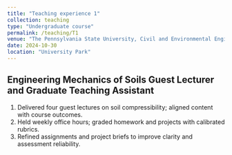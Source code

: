 ```yaml
---
title: "Teaching experience 1"
collection: teaching
type: "Undergraduate course"
permalink: /teaching/T1
venue: "The Pennsylvania State University, Civil and Environmental Engineering"
date: 2024-10-30
location: "University Park"
---
```

Engineering Mechanics of Soils
Guest Lecturer and Graduate Teaching Assistant
----
1. Delivered four guest lectures on soil compressibility; aligned content with course outcomes.
2. Held weekly office hours; graded homework and projects with calibrated rubrics.
3. Refined assignments and project briefs to improve clarity and assessment reliability.
